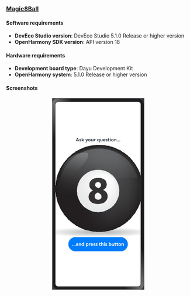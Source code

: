 ### [Magic8Ball](https://github.com/eclipse-oniro4openharmony/app-Magic8Ball)  
#### Software requirements
- **DevEco Studio version**: DevEco Studio 5.1.0 Release or higher version
- **OpenHarmony SDK version**: API version 18

#### Hardware requirements
- **Development board type**: Dayu Development Kit
- **OpenHarmony system**: 5.1.0 Release or higher version

#### Screenshots
<div style="text-align: center">
    <img src='../images/entertainment/magic8ball/image1.png' width='50%'>
</div>
